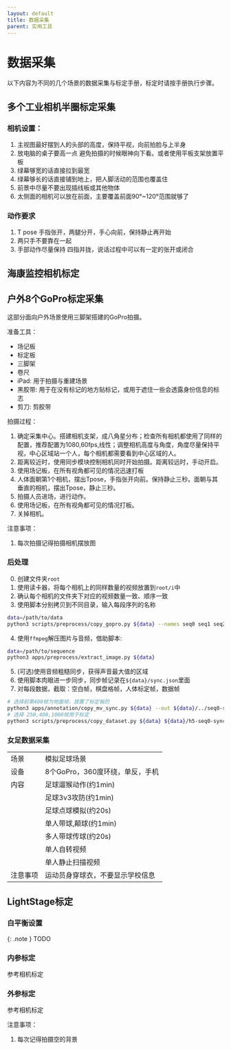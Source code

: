 ```yaml
---
layout: default
title: 数据采集
parent: 实用工具
---
```


# 数据采集

以下内容为不同的几个场景的数据采集与标定手册，标定时请按手册执行步骤。

## 多个工业相机半圈标定采集

### 相机设置：

1. 主视图最好摆到人的头部的高度，保持平视，向前拍脸与上半身
2. 放电脑的桌子要高一点 避免拍摄的时候眼神向下看。或者使用平板支架放置平板
3. 绿幕够宽的话直接拉到最宽
4. 绿幕够长的话直接铺到地上，把人脚活动的范围也覆盖住
5. 前景中尽量不要出现插线板或其他物体
6. 太侧面的相机可以放在前面，主要覆盖前面90°~120°范围就够了

### 动作要求

1. T pose 手指张开，两腿分开，手心向前，保持静止再开始
2. 两只手不要靠在一起
3. 手部动作尽量保持 四指并拢，说话过程中可以有一定的张开或闭合


## 海康监控相机标定

## 户外8个GoPro标定采集

这部分面向户外场景使用三脚架搭建的GoPro拍摄。

准备工具：
- 场记板
- 标定板
- 三脚架
- 卷尺
- iPad: 用于拍摄与重建场景
- 黑胶带: 用于在没有标记的地方贴标记，或用于遮住一些会透露身份信息的标志
- 剪刀: 剪胶带

拍摄过程：

1. 确定采集中心。搭建相机支架，成八角星分布；检查所有相机都使用了同样的配置，推荐配置为1080,60fps,线性；调整相机高度与角度，角度尽量保持平视，中心区域站一个人，每个相机都需要看到中心区域的人。
2. 距离较近时，使用同步模块控制相机同时开始拍摄。距离较远时，手动开启。
3. 使用场记板，在所有视角都可见的情况迅速打板
4. 人体面朝第1个相机，摆出Tpose，手指张开向前。保持静止三秒。面朝与其垂直的相机，摆出Tpose，静止三秒。
5. 拍摄人员进场，进行动作。
6. 使用场记板，在所有视角都可见的情况打板。
7. 关掉相机。

注意事项：
1. 每次拍摄记得拍摄相机摆放图


### 后处理

0. 创建文件夹`root`
1. 使用读卡器，将每个相机上的同样数量的视频放置到`root/i`中
2. 确认每个相机的文件夹下对应的视频数量一致、顺序一致
3. 使用脚本分别拷贝到不同目录，输入每段序列的名称
```bash
data=/path/to/data
python3 scripts/preprocess/copy_gopro.py ${data} --names seq0 seq1 seq2 seqn
```
4. 使用`ffmpeg`解压图片与音频，借助脚本:
```bash
data=/path/to/sequence
python3 apps/preprocess/extract_image.py ${data}
```

5. (可选)使用音频粗糙同步，获得声音最大值的区域
6. 使用脚本肉眼进一步同步，同步帧记录在`${data}/sync.json`里面
7. 对每段数据，截取：空白帧，棋盘格帧，人体标定帧，数据帧

```bash
# 选择前第400帧为地面帧，放置了标定板的
python3 apps/annotation/copy_mv_sync.py ${data} --out ${data}/../seq0-sync/ground --frames -400
# 选择 250,400,1000帧用于标定
python3 scripts/preprocess/copy_dataset.py ${data} ${data}/h5-seq0-sync/calibhuman --frames 250 400 1000
```


### 女足数据采集

|||
|----|----|
|场景|模拟足球场景|
|设备|8个GoPro，360度环绕，单反，手机|
|内容|足球遛猴动作(约1min)|
|   |足球3v3攻防(约1min)|
|   |足球点球模拟(约20s)|
|   |单人带球,颠球(约1min)|
|   |多人带球传球(约20s)|
|   |单人自转视频|
|   |单人静止扫描视频|
|注意事项|运动员身穿球衣，不要显示学校信息|

## LightStage标定

### 白平衡设置

{: .note }
TODO

### 内参标定

参考相机标定

### 外参标定

参考相机标定

注意事项：
1. 每次记得拍摄空的背景
